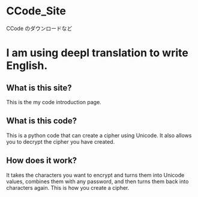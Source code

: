 # CCode_Site
CCode のダウンロードなど

# I am using deepl translation to write English.
## What is this site?
This is the my code introduction page.
## What is this code?
This is a python code that can create a cipher using Unicode.
It also allows you to decrypt the cipher you have created.
## How does it work?
It takes the characters you want to encrypt and turns them into Unicode values, combines them with any password, and then turns them back into characters again.
This is how you create a cipher.
